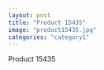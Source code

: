 ```yaml
---
layout: post
title: "Product 15435"
image: "product15435.jpg"
categories: "category1"
---
```

Product 15435

